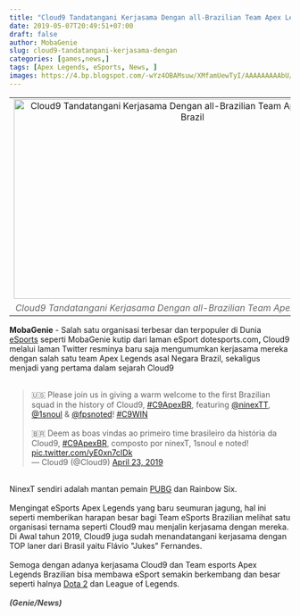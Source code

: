 ```yaml
---
title: "Cloud9 Tandatangani Kerjasama Dengan all-Brazilian Team Apex Legends asal Brazil "
date: 2019-05-07T20:49:51+07:00
draft: false
author: MobaGenie
slug: cloud9-tandatangani-kerjasama-dengan
categories: [games,news,]
tags: [Apex Legends, eSports, News, ]
images: https://4.bp.blogspot.com/-wYz4OBAMsuw/XMfamUewTyI/AAAAAAAAAbU/jAP4N3Z0p38tORLfInBqbMhPhuoakbC7QCLcBGAs/s640/mobagenie.id-Team-apex-legends-all-brazillian-cloud9-1.jpg
---
```

<table align="center" cellpadding="0" cellspacing="0" class="tr-caption-container" style="margin-left: auto; margin-right: auto; text-align: center;"><tbody>
<tr><td style="text-align: center;"><img alt="Cloud9 Tandatangani Kerjasama Dengan all-Brazilian Team Apex Legends asal Brazil "    height="358" src="https://4.bp.blogspot.com/-wYz4OBAMsuw/XMfamUewTyI/AAAAAAAAAbU/jAP4N3Z0p38tORLfInBqbMhPhuoakbC7QCLcBGAs/s640/mobagenie.id-Team-apex-legends-all-brazillian-cloud9-1.jpg" title="" width="640" /></td></tr>
<tr><td class="tr-caption" style="text-align: center;"><i><span style="color: #666666;">Cloud9 Tandatangani Kerjasama Dengan all-Brazilian Team Apex Lege</span></i><i style="font-size: 12.8px;"><span style="color: #666666;">nds asal Bra</span></i><i style="font-size: 12.8px;"><span style="color: #666666;">zil&nbsp;</span></i></td></tr>
</tbody></table>
<b>MobaGenie</b> - Salah satu organisasi terbesar dan terpopuler di Dunia <a href="https://mobagenie.my.id"/>eSports</a> seperti MobaGenie kutip dari laman eSport&nbsp;dotesports.com<b>,&nbsp;</b>Cloud9 melalui laman Twitter resminya baru saja mengumumkan kerjasama mereka dengan salah satu team Apex Legends asal Negara Brazil, sekaligus menjadi yang pertama dalam sejarah Cloud9<br />
<br />
<blockquote class="twitter-tweet" data-lang="en">
<div dir="ltr" lang="en">
🇺🇸 Please join us in giving a warm welcome to the first Brazilian squad in the history of Cloud9, <a href="https://twitter.com/hashtag/C9ApexBR?src=hash&amp;ref_src=twsrc%5Etfw">#C9ApexBR</a>, featuring <a href="https://twitter.com/ninexTT?ref_src=twsrc%5Etfw">@ninexTT</a>, <a href="https://twitter.com/1snoul?ref_src=twsrc%5Etfw">@1snoul</a> &amp; <a href="https://twitter.com/fpsnoted?ref_src=twsrc%5Etfw">@fpsnoted</a>! <a href="https://twitter.com/hashtag/C9WIN?src=hash&amp;ref_src=twsrc%5Etfw">#C9WIN</a><br />
<br />
🇧🇷 Deem as boas vindas ao primeiro time brasileiro da história da Cloud9, <a href="https://twitter.com/hashtag/C9ApexBR?src=hash&amp;ref_src=twsrc%5Etfw">#C9ApexBR</a>, composto por ninexT, 1snoul e noted! <a href="https://t.co/yE0xn7cIDk">pic.twitter.com/yE0xn7cIDk</a></div>
— Cloud9 (@Cloud9) <a href="https://twitter.com/Cloud9/status/1120764957426110465?ref_src=twsrc%5Etfw">April 23, 2019</a></blockquote>
<script async="" charset="utf-8" src="https://platform.twitter.com/widgets.js"></script>

<br />
NinexT sendiri adalah mantan pemain <a href="https://mobagenie.my.id/emulator-terbaik-untuk-bermain-game/">PUBG</a> dan Rainbow Six.<br />
<br />
Mengingat eSports Apex Legends yang baru seumuran jagung, hal ini seperti memberikan harapan besar bagi Team eSports Brazilian melihat satu organisasi ternama seperti Cloud9 mau menjalin kerjasama dengan mereka. Di Awal tahun 2019, Cloud9 juga sudah menandatangani kerjasama dengan TOP laner dari Brasil yaitu Flávio "Jukes" Fernandes.<br />
<br />
Semoga dengan adanya kerjasama Cloud9 dan Team esports Apex Legends Brazilian bisa membawa eSport semakin berkembang dan besar seperti halnya <a href="https://mobagenie.my.id/tags/dota-2">Dota 2</a> dan League of Legends.<br />
<br />
<i><b><span style="color: #444444;">(Genie/News)</span></b></i><br />
<div>
<br /></div>

